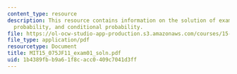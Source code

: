 ```yaml
---
content_type: resource
description: This resource contains information on the solution of exam 1 based on
  probability, and conditional probability.
file: https://ol-ocw-studio-app-production.s3.amazonaws.com/courses/15-075j-statistical-thinking-and-data-analysis-fall-2011/1b4389fbb9a61f8cacc0409c7041d3ff_MIT15_075JF11_exam01_soln.pdf
file_type: application/pdf
resourcetype: Document
title: MIT15_075JF11_exam01_soln.pdf
uid: 1b4389fb-b9a6-1f8c-acc0-409c7041d3ff
---
```

